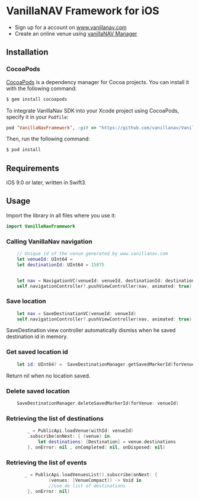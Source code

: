 # VanillaNAV Framework for iOS


* Sign up for a account on www.vanillanav.com
* Create an online venue using [vanillaNAV Manager](vanillanav.com/admin)

## Installation
### CocoaPods
[CocoaPods](http://cocoapods.org) is a dependency manager for Cocoa projects. You can install it with the following command:

```bash
$ gem install cocoapods
```


To integrate VanillaNav SDK into your Xcode project using CocoaPods, specify it in your `Podfile`:

```ruby
pod ‘VanillaNavFramework’, :git => "https://github.com/vanillanav/VanillaNav-ios-framework.git”
```

Then, run the following command:

```bash
$ pod install
```

## Requirements

iOS 9.0 or later, written in Swift3.

## Usage

Import the library in all files where you use it:
```swift
import VanillaNavFramework
```

### Calling VanillaNav navigation

```swift
	// Unique id of the venue generated by www.vanillanav.com 
    let venueId: UInt64 = 
    let destinationId: UInt64 = 15875


    let nav = NavigationVC(venueId: venueId, destinationId: destinationId)
    self.navigationController?.pushViewController(nav, animated: true)
```

### Save location 

```swift
	let nav = SaveDestinationVC(venueId: venueId)
    self.navigationController?.pushViewController(nav, animated: true)
```

SaveDestination view controller automatically dismiss when he saved destination id in memory.

### Get saved location id

```swift
	let id: UInt64? =  SaveDestinationManager.getSavedMarkerId(forVenue: venueId)
``` 

Return nil when no location saved.

### Delete saved location 

```swift
	SaveDestinationManager.deleteSavedMarkerId(forVenue: venueId)
```

### Retrieving the list of destinations

```swift
        _ = PublicApi.loadVenue(withId: venueId)
        .subscribe(onNext: { (venue) in
            let destinations: [Destination] = venue.destinations
        }, onError: nil , onCompleted: nil, onDisposed: nil)
```
### Retrieving the list of events

```swift
       _ = PublicApi.loadVenuesList().subscribe(onNext: {
                (venues: [VenueCompact]) -> Void in
                //use de list of destinations
        }, onError: nil)
```
